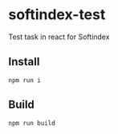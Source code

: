 # softindex-test
Test task in react for Softindex

## Install
``npm run i``

## Build
``npm run build``
